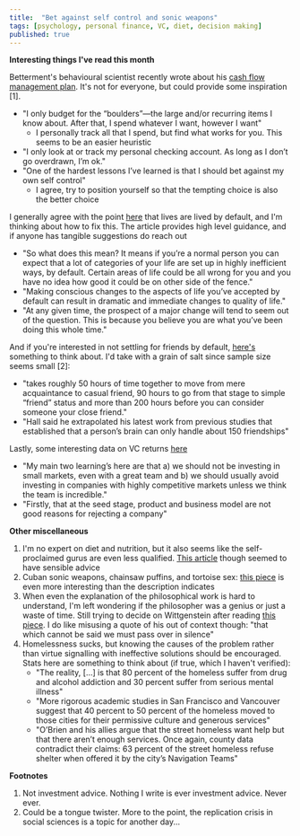 ```yaml
---
title:  "Bet against self control and sonic weapons"
tags: [psychology, personal finance, VC, diet, decision making]
published: true
---
```


**Interesting things I've read this month**

Betterment's behavioural scientist recently wrote about his [cash flow management plan](https://www.betterment.com/resources/behavioral-science-monthly-cashflow/ "betterment cash flow"). It's not for everyone, but could provide some inspiration [1].

   * "I only budget for the “boulders”—the large and/or recurring items I know about. After that, I spend whatever I want, however I want"
     * I personally track all that I spend, but find what works for you. This seems to be an easier heuristic
   * "I only look at or track my personal checking account. As long as I don’t go overdrawn, I’m ok."
   * "One of the hardest lessons I’ve learned is that I should bet against my own self control"
     * I agree, try to position yourself so that the tempting choice is also the better choice

I generally agree with the point [here](https://www.raptitude.com/2012/07/most-lives-are-lived-by-default/ "default lives") that lives are lived by default, and I'm thinking about how to fix this. The article provides high level guidance, and if anyone has tangible suggestions do reach out

   * "So what does this mean? It means if you’re a normal person you can expect that a lot of categories of your life are set up in highly inefficient ways, by default. Certain areas of life could be all wrong for you and you have no idea how good it could be on other side of the fence."
   * "Making conscious changes to the aspects of life you’ve accepted by default can result in dramatic and immediate changes to quality of life."
   * "At any given time, the prospect of a major change will tend to seem out of the question. This is because you believe you are what you’ve been doing this whole time."

And if you're interested in not settling for friends by default, [here's](https://news.ku.edu/2018/03/06/study-reveals-number-hours-it-takes-make-friend "friends and time") something to think about. I'd take with a grain of salt since sample size seems small [2]:
   * "takes roughly 50 hours of time together to move from mere acquaintance to casual friend, 90 hours to go from that stage to simple “friend” status and more than 200 hours before you can consider someone your close friend."
   * "Hall said he extrapolated his latest work from previous studies that established that a person’s brain can only handle about 150 friendships"

Lastly, some interesting data on VC returns [here](https://medium.com/at-the-front-line/using-data-to-shorten-vc-learning-cycles-6a8589cdb8cf "VC learning cycle")
   * "My main two learning’s here are that a) we should not be investing in small markets, even with a great team and b) we should usually avoid investing in companies with highly competitive markets unless we think the team is incredible."
   * "Firstly, that at the seed stage, product and business model are not good reasons for rejecting a company"

**Other miscellaneous**

1. I'm no expert on diet and nutrition, but it also seems like the self-proclaimed gurus are even less qualified. [This article](http://www.grubstreet.com/2018/03/ultimate-conversation-on-healthy-eating-and-nutrition.html "diet advice") though seemed to have sensible advice
2. Cuban sonic weapons, chainsaw puffins, and tortoise sex: [this piece](https://www.theatlantic.com/science/archive/2019/01/sound-haunted-diplomats-cuba-crickets/579637/ "just read it") is even more interesting than the description indicates
3. When even the explanation of the philosophical work is hard to understand, I'm left wondering if the philosopher was a genius or just a waste of time. Still trying to decide on Wittgenstein after reading [this piece](https://www.the-tls.co.uk/articles/public/ludwig-wittgenstein-honesty-ground/ "prepare yourself"). I do like misusing a quote of his out of context though: "that which cannot be said we must pass over in silence"
4. Homelessness sucks, but knowing the causes of the problem rather than virtue signalling with ineffective solutions should be encouraged. Stats here are something to think about (if true, which I haven't verified):
   * "The reality, [...] is that 80 percent of the homeless suffer from drug and alcohol addiction and 30 percent suffer from serious mental illness"
   * "More rigorous academic studies in San Francisco and Vancouver suggest that 40 percent to 50 percent of the homeless moved to those cities for their permissive culture and generous services"
   * "O’Brien and his allies argue that the street homeless want help but that there aren’t enough services. Once again, county data contradict their claims: 63 percent of the street homeless refuse shelter when offered it by the city’s Navigation Teams"

**Footnotes**
1. Not investment advice. Nothing I write is ever investment advice. Never ever.
2. Could be a tongue twister. More to the point, the replication crisis in social sciences is a topic for another day...
